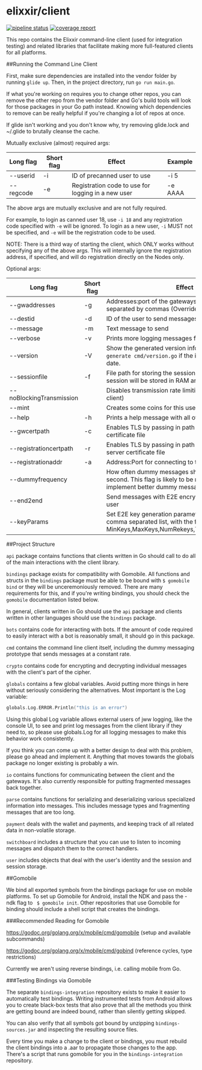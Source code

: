 # elixxir/client

[![pipeline status](https://gitlab.com/elixxir/client/badges/master/pipeline.svg)](https://gitlab.com/elixxir/client/commits/master)
[![coverage report](https://gitlab.com/elixxir/client/badges/master/coverage.svg)](https://gitlab.com/elixxir/client/commits/master)

This repo contains the Elixxir command-line client (used for integration
testing) and related libraries that facilitate making more full-featured
clients for all platforms.

##Running the Command Line Client

First, make sure dependencies are installed into the vendor folder by running
`glide up`. Then, in the project directory, run `go run main.go`.

If what you're working on requires you to change other repos, you can remove
the other repo from the vendor folder and Go's build tools will look for those
packages in your Go path instead. Knowing which dependencies to remove can be
really helpful if you're changing a lot of repos at once.

If glide isn't working and you don't know why, try removing glide.lock and
~/.glide to brutally cleanse the cache.


Mutually exclusive (almost) required args:

|Long flag|Short flag|Effect|Example|
|---|---|---|---|
|--userid|-i|ID of precanned user to use|-i 5|
|--regcode|-e|Registration code to use for logging in a new user|-e AAAA|

The above args are mutually exclusive and are not fully required.

For example, to login as canned user 18, use `-i 18` and any registration code specified with `-e` will be ignored.
To login as a new user, `-i` MUST not be specified, and `-e` will be the registration code to be used.

NOTE: There is a third way of starting the client, which ONLY works without specifying any of the above args.
This will internally ignore the registration address, if specified, and will do registration directly on the Nodes
only.

Optional args:

|Long flag|Short flag|Effect|Example|
|---|---|---|---|
|--gwaddresses|-g|Addresses:port of the gateways to connect to, separated by commas (Overrides config file)|-g localhost:8443,localhost:8444|
|--destid|-d|ID of the user to send messages to|-d 6|
|--message|-m|Text message to send|-m "let's both have a good day"|
|--verbose|-v|Prints more logging messages for debugging|-v|
|--version|-V|Show the generated version information. Run `$ go generate cmd/version.go` if the information is out of date.|--version|
|--sessionfile|-f|File path for storing the session. If not specified, the session will be stored in RAM and won't persist.|-f mySuperCoolSessionFile|
|--noBlockingTransmission| |Disables transmission rate limiting (useful for dummy client)|--noBlockingTransmission|
|--mint| |Creates some coins for this user for testing and demos|--mint|
|--help|-h|Prints a help message with all of these flags|-h|
|--gwcertpath|-c|Enables TLS by passing in path to the gateway certificate file|-c "~/Documents/gateway.cert"|
|--registrationcertpath|-r|Enables TLS by passing in path to the registration server certificate file|-r "~/Documents/registration.cert"|
|--registrationaddr|-a|Address:Port for connecting to the registration server|-a "localhost:11420"|
|--dummyfrequency| |How often dummy messages should be sent per second. This flag is likely to be replaced when we implement better dummy message sending.|--dummyfrequency 0.5|
|--end2end| |Send messages with E2E encryption to destination user|--end2end|
|--keyParams| |Set E2E key generation parameters. Pass values in comma separated list, with the following order: MinKeys,MaxKeys,NumRekeys,TTLScalar,MinNumKeys|--keyParams 100,200,32,1.2,50|

##Project Structure

`api` package contains functions that clients written in Go should call to do
all of the main interactions with the client library.

`bindings` package exists for compatibility with Gomobile. All functions and
structs in the `bindings` package must be able to be bound with `$ gomobile bind`
or they will be unceremoniously removed. There are many requirements for 
this, and if you're writing bindings, you should check the `gomobile` 
documentation listed below.

In general, clients written in Go should use the `api` package and clients 
written in other languages should use the `bindings` package.

`bots` contains code for interacting with bots. If the amount of code required
to easily interact with a bot is reasonably small, it should go in this package.

`cmd` contains the command line client itself, including the dummy messaging
prototype that sends messages at a constant rate.

`crypto` contains code for encrypting and decrypting individual messages with
the client's part of the cipher. 

`globals` contains a few global variables. Avoid putting more things in here
without seriously considering the alternatives. Most important is the Log 
variable:

```go
globals.Log.ERROR.Println("this is an error")
```

Using this global Log variable allows external users of jww logging, like the 
console UI, to see and print log messages from the client library if they need
to, so please use globals.Log for all logging messages to make this behavior
work consistently.

If you think you can come up with a better design to deal with this problem, 
please go ahead and implement it. Anything that moves towards the globals 
package no longer existing is probably a win.

`io` contains functions for communicating between the client and the gateways.
It's also currently responsible for putting fragmented messages back together.

`parse` contains functions for serializing and deserializing various specialized
information into messages. This includes message types and fragmenting messages
that are too long.

`payment` deals with the wallet and payments, and keeping track of all related
data in non-volatile storage.

`switchboard` includes a structure that you can use to listen to incoming 
messages and dispatch them to the correct handlers.

`user` includes objects that deal with the user's identity and the session 
and session storage.

##Gomobile

We bind all exported symbols from the bindings package for use on mobile 
platforms. To set up Gomobile for Android, install the NDK and 
pass the -ndk flag to ` $ gomobile init`. Other repositories that use Gomobile
for binding should include a shell script that creates the bindings.

###Recommended Reading for Gomobile

https://godoc.org/golang.org/x/mobile/cmd/gomobile (setup and available 
subcommands)

https://godoc.org/golang.org/x/mobile/cmd/gobind (reference cycles, type 
restrictions)

Currently we aren't using reverse bindings, i.e. calling mobile from Go.

###Testing Bindings via Gomobile

The separate `bindings-integration` repository exists to make it easier to 
automatically test bindings. Writing instrumented tests from Android allows 
you to create black-box tests that also prove that all the methods you think 
are getting bound are indeed bound, rather than silently getting skipped.

You can also verify that all symbols got bound by unzipping `bindings-sources.jar`
and inspecting the resulting source files.

Every time you make a change to the client or bindings, you must rebuild the 
client bindings into a .aar to propagate those changes to the app. There's a 
script that runs gomobile for you in the `bindings-integration` repository.
